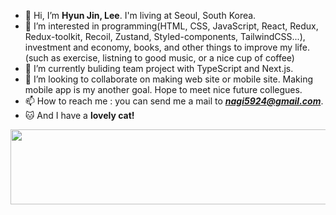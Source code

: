 - 👋 Hi, I’m <b>Hyun Jin, Lee</b>. I'm living at Seoul, South Korea.
- 👀 I’m interested in programming(HTML, CSS, JavaScript, React, Redux, Redux-toolkit, Recoil, Zustand, Styled-components, TailwindCSS...), investment and economy, books, and other things to improve my life.(such as exercise, listning to good music, or a nice cup of coffee)
- 🌱 I’m currently buliding team project with TypeScript and Next.js.
- 💞️ I’m looking to collaborate on making web site or mobile site. Making mobile app is my another goal. Hope to meet nice future collegues.
- 📫 How to reach me : you can send me a mail to <b><i>nagi5924@gmail.com</b></i>. 
- 🐱 And I have a <b>lovely cat!</b>

<!---
lhj5924/lhj5924 is a ✨ special ✨ repository because its `README.md` (this file) appears on your GitHub profile.
You can click the Preview link to take a look at your changes.
--->

<a href="https://github.com/devxb/gitanimals">
  <img src="https://render.gitanimals.org/lines/{lhj5924}?pet-id=1" width="1000" height="120"/>
</a>
